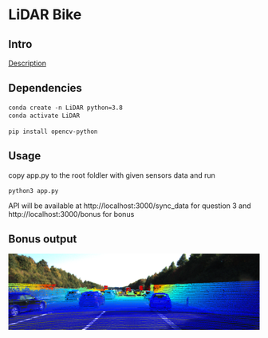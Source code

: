 # LiDAR Bike

## Intro

[Description]([https://github.com/ftlll/LiDAR_Bike/blob/main/Assessment.pdf])

## Dependencies

```
conda create -n LiDAR python=3.8
conda activate LiDAR

pip install opencv-python
```

## Usage

copy app.py to the root foldler with given sensors data and run

```
python3 app.py
```

API will be available at http://localhost:3000/sync_data for question 3 and http://localhost:3000/bonus for bonus

## Bonus output

![](./0000000002.png)
